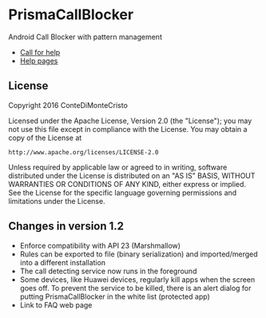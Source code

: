 # PrismaCallBlocker
Android Call Blocker with pattern management

* [Call for help](https://github.com/ConteDiMonteCristo/PrismaCallBlocker/wiki/I-need-your-help)
* [Help pages](https://github.com/ConteDiMonteCristo/PrismaCallBlocker/wiki/Help) 


## License
Copyright 2016 ConteDiMonteCristo

Licensed under the Apache License, Version 2.0 (the "License");
you may not use this file except in compliance with the License.
You may obtain a copy of the License at

    http://www.apache.org/licenses/LICENSE-2.0

Unless required by applicable law or agreed to in writing, software
distributed under the License is distributed on an "AS IS" BASIS,
WITHOUT WARRANTIES OR CONDITIONS OF ANY KIND, either express or implied.
See the License for the specific language governing permissions and
limitations under the License.

## Changes in version 1.2
* Enforce compatibility with API 23 (Marshmallow)
* Rules can be exported to file (binary serialization) and imported/merged into a different installation
* The call detecting service now runs in the foreground
* Some  devices, like Huawei devices, regularly kill apps when the screen goes off. To prevent the service
to be killed, there is an alert dialog for putting PrismaCallBlocker in the white list (protected app)
* Link to FAQ web page
